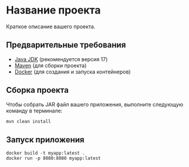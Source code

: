 # Название проекта

Краткое описание вашего проекта.

## Предварительные требования

- [Java JDK](https://www.oracle.com/java/technologies/javase-jdk17-downloads.html) (рекомендуется версия 17)
- [Maven](https://maven.apache.org/download.cgi) (для сборки проекта)
- [Docker](https://www.docker.com/products/docker-desktop) (для создания и запуска контейнеров)

## Сборка проекта

Чтобы собрать JAR файл вашего приложения, выполните следующую команду в терминале:

```bash
mvn clean install
```

## Запуск приложения
```
docker build -t myapp:latest .
docker run -p 8080:8080 myapp:latest
```